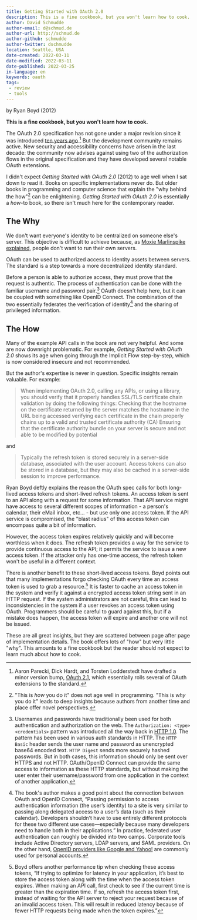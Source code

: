 ```yaml
---
title: Getting Started with OAuth 2.0
description: This is a fine cookbook, but you won't learn how to cook.
author: David Schmudde
author-email: d@schmud.de
author-url: http://schmud.de
author-github: schmudde
author-twitter: dschmudde
location: Seattle, USA
date-created: 2022-03-11
date-modified: 2022-03-11
date-published: 2022-03-25
in-language: en
keywords: oauth
tags:
 - review
 - tools
---
```


by Ryan Boyd (2012)

**This is a fine cookbook, but you won't learn how to cook.**

The OAuth 2.0 specification has not gone under a major revision since it was introduced [ten years ago](https://datatracker.ietf.org/doc/html/rfc6749).[^aaronpk] But the development community remains active. New security and accessibility concerns have arisen in the last decade: the community now advises against using two of the authorization flows in the original specification and they have developed several notable OAuth extensions.

[^aaronpk]: Aaron Parecki, Dick Hardt, and Torsten Lodderstedt have drafted a minor version bump, [OAuth 2.1](https://aaronparecki.com/2020/03/11/14/oauth-2-1), which essentially rolls several of OAuth extensions to the standard.

I didn't expect *Getting Started with OAuth 2.0* (2012) to age well when I sat down to read it. Books on specific implementations never do. But older books in programming and computer science that explain the "why behind the how"[^why-how] can be enlightening. *Getting Started with OAuth 2.0* is essentially a *how*-to book, so there isn't much here for the contemporary reader.

[^why-how]: "This is *how* you do it" does not age well in programming. "This is *why* you do it" leads to deep insights because authors from another time and place offer novel perspectives.

## The Why

We don't want everyone's identity to be centralized on someone else's server. This objective is difficult to achieve because, as [Moxie Marlinspike explained](https://moxie.org/2022/01/07/web3-first-impressions.html), people don't want to run their own servers.

OAuth can be used to authorized access to identity assets between servers. The standard is a step towards a more decentralized identity standard.

Before a person is able to authorize access, they must prove that the request is authentic. The process of authentication can be done with the familiar username and password pair.[^authentication] OAuth doesn't help here, but it can be coupled with something like OpenID Connect. The combination of the two essentially federates the verification of identity[^oidc] and the sharing of privileged information.

[^authentication]: Usernames and passwords have traditionally been used for both authentication and authorization on the web. The `Authorization: <type> <credentials>` pattern was introduced all the way back in [HTTP 1.0](https://www.rfc-editor.org/rfc/rfc1945). The pattern has been used in various auth standards in HTTP. The `HTTP Basic` header sends the user name and password as unencrypted base64 encoded text. `HTTP Digest` sends more securely hashed passwords. But in both cases, this information should only be sent over HTTPS and not HTTP. OAuth/OpenID Connect can provide the same access to information as these HTTP standards, but without making the user enter their username/password from one application in the context of another application.

[^oidc]: The book's author makes a good point about the connection between OAuth and OpenID Connect, &ldquo;Passing permission to access authentication information (the user’s identity) to a site is very similar to passing along delegated access to a user’s data (such as their calendar). Developers shouldn’t have to use entirely different protocols for these two different use cases—especially because many developers need to handle both in their applications.&rdquo; In practice, federated user authentication can roughly be divided into two camps. Corporate tools include Active Directory servers, LDAP servers, and SAML providers. On the other hand, [OpenID providers like Google and Yahoo!](https://en.wikipedia.org/wiki/List_of_OAuth_providers) are commonly used for personal accounts.

## The How

Many of the example API calls in the book are not very helpful. And some are now downright problematic. For example, *Getting Started with OAuth 2.0* shows its age when going through the Implicit Flow step-by-step, which is now considered insecure and not recommended.

But the author's expertise is never in question. Specific insights remain valuable. For example:

> When implementing OAuth 2.0, calling any APIs, or using a library, you should verify that it properly handles SSL/TLS certificate chain validation by doing the following things: Checking that the hostname on the certificate returned by the server matches the hostname in the URL being accessed verifying each certificate in the chain properly chains up to a valid and trusted certificate authority (CA) Ensuring that the certificate authority bundle on your server is secure and not able to be modified by potential

and

> Typically the refresh token is stored securely in a server-side database, associated with the user account. Access tokens can also be stored in a database, but they may also be cached in a server-side session to improve performance.

Ryan Boyd deftly explains the reason the OAuth spec calls for both long-lived access tokens and short-lived refresh tokens. An access token is sent to an API along with a request for some information. That API service might have access to several different scopes of information - a person's calendar, their eMail inbox, etc... - but use only one access token. If the API service is compromised, the "blast radius" of this access token can encompass quite a bit of information.

However, the access token expires relatively quickly and will become worthless when it does. The refresh token provides a way for the service to provide continuous access to the API; it permits the service to issue a new access token. If the attacker only has one-time access, the refresh token won't be useful in a different context.

There is another benefit to these short-lived access tokens. Boyd points out that many implementations forgo checking OAuth every time an access token is used to grab a resource.[^oauth-tip] It is faster to cache an access token in the system and verify it against a encrypted access token string sent in an HTTP request. If the system administrators are not careful, this can lead to inconsistencies in the system if a user revokes an access token using OAuth. Programmers should be careful to guard against this, but if a mistake does happen, the access token will expire and another one will not be issued.

[^oauth-tip]: Boyd offers another performance tip when checking these access tokens, &ldquo;If trying to optimize for latency in your application, it’s best to store the access token along with the time when the access token expires. When making an API call, first check to see if the current time is greater than the expiration time. If so, refresh the access token first, instead of waiting for the API server to reject your request because of an invalid access token. This will result in reduced latency because of fewer HTTP requests being made when the token expires.&rdquo;

These are all great insights, but they are scattered between page after page of implementation details. The book offers lots of "how" but very little "why". This amounts to a fine cookbook but the reader should not expect to learn much about how to cook.
